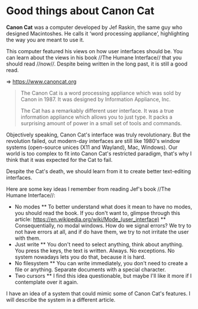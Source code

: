# Good things about Canon Cat
**Canon Cat** was a computer developed by Jef Raskin, the same guy who designed Macintoshes. He calls it ‘word processing appliance’, highlighting the way you are meant to use it.

This computer featured his views on how user interfaces should be. You can learn about the views in his book //The Humane Interface// that you should read //now//. Despite being written in the long past, it is still a good read.

=> https://www.canoncat.org
> The Canon Cat is a word processing appliance which was sold by Canon in 1987. It was designed by Information Appliance, Inc.
>
> The Cat has a remarkably different user interface. It was a true information appliance which allows you to just type. It packs a surprising amount of power in a small set of tools and commands.

Objectively speaking, Canon Cat's interface was truly revolutionary. But the revolution failed, out modern-day interfaces are still like 1980's window systems (open-source unices (X11 and Wayland), Mac, Windows). Our world is too complex to fit into Canon Cat's restricted paradigm, that's why I think that it was expected for the Cat to fail.

Despite the Cat's death, we should learn from it to create better text-editing interfaces.

Here are some key ideas I remember from reading Jef's book //The Humane Interface//:
* No modes
** To better understand what does it mean to have no modes, you should read the book. If you don't want to, glimpse through this article: https://en.wikipedia.org/wiki/Mode_(user_interface)
** Consequentially, no modal windows. How do we signal errors? We try to not have errors at all, and if do have them, we try to not irritate the user with them.
* Just write
** You don't need to select anything, think about anything. You press the keys, the text is written. Always. No exceptions. No system nowadays lets you do that, because it is hard.
* No filesystem
** You can write immediately, you don't need to create a file or anything. Separate documents with a special character.
* Two cursors
** I find this idea questionable, but maybe I'll like it more if I contemplate over it again.

I have an idea of a system that could mimic some of Canon Cat's features. I will describe the system in a different article.

